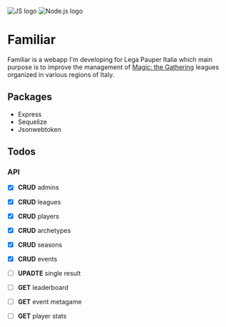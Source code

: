 ![JS logo](https://i.imgur.com/tvJMlaz.png)
![Node.js logo](https://i.imgur.com/fhQkhYw.png)

# Familiar
Familiar is a webapp I'm developing for Lega Pauper Italia which main purpose is to improve the management of [Magic: the Gathering](https://en.wikipedia.org/wiki/Magic:_The_Gathering) leagues organized in various regions of Italy. 

## Packages
- Express
- Sequelize
- Jsonwebtoken

## Todos

### API
- [x] **CRUD** admins 
- [x] **CRUD** leagues 
- [x] **CRUD** players 
- [x] **CRUD** archetypes 
- [x] **CRUD** seasons 
- [x] **CRUD** events 
- [ ] **UPADTE** single result 
- [ ] **GET** leaderboard 
- [ ] **GET** event metagame
- [ ] **GET** player stats

